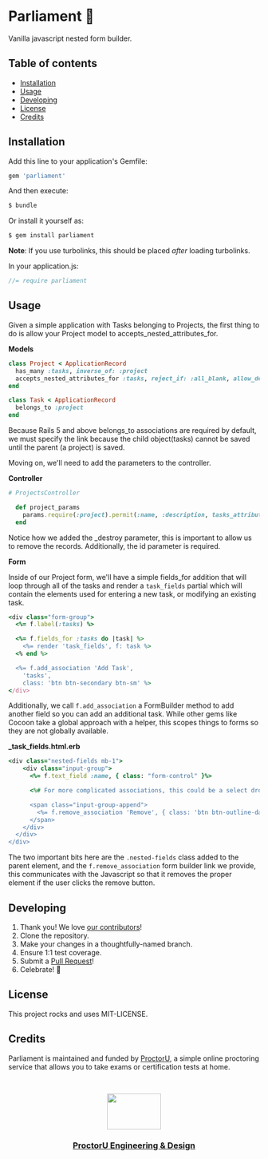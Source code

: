 # Parliament 🔨

Vanilla javascript nested form builder.

## Table of contents

* [Installation](#installation)
* [Usage](#usage)
* [Developing](#developing)
* [License](#license)
* [Credits](#credits)

## Installation

Add this line to your application's Gemfile:

```ruby
gem 'parliament'
```

And then execute:

```bash
$ bundle
```

Or install it yourself as:

```bash
$ gem install parliament
```

**Note**: If you use turbolinks, this should be placed _after_ loading turbolinks.

In your application.js:

```javascript
//= require parliament
```
## Usage

Given a simple application with Tasks belonging to Projects, the first thing to do is allow your Project model to accepts_nested_attributes_for.

**Models**

```ruby
class Project < ApplicationRecord
  has_many :tasks, inverse_of: :project
  accepts_nested_attributes_for :tasks, reject_if: :all_blank, allow_destroy: true
end

class Task < ApplicationRecord
  belongs_to :project
end
```

Because Rails 5 and above belongs_to associations are required by default, we must specify the link because the child object(tasks) cannot be saved until the parent (a project) is saved.

Moving on, we'll need to add the parameters to the controller.

**Controller**

```ruby
# ProjectsController

  def project_params
    params.require(:project).permit(:name, :description, tasks_attributes: [:id, :description, :done, :_destroy])
  end
```

Notice how we added the _destroy parameter, this is important to allow us to remove the records. Additionally, the id parameter is required.

**Form**

Inside of our Project form, we'll have a simple fields_for addition that will loop through all of the tasks and render a `task_fields` partial which will contain the elements used for entering a new task, or modifying an existing task.


```ruby
<div class="form-group">
  <%= f.label(:tasks) %>

  <%= f.fields_for :tasks do |task| %>
    <%= render 'task_fields', f: task %>
  <% end %>

  <%= f.add_association 'Add Task',
    'tasks',
    class: 'btn btn-secondary btn-sm' %>
</div>
```

Additionally, we call `f.add_association` a FormBuilder method to add another field so you can add an additional task. While other gems like Cocoon take a global approach with a helper, this scopes things to forms so they are not globally available.

**_task_fields.html.erb**
```ruby
<div class="nested-fields mb-1">
    <div class="input-group">
      <%= f.text_field :name, { class: "form-control" }%>

      <%# For more complicated associations, this could be a select dropdown instead or multiple fields %>

      <span class="input-group-append">
        <%= f.remove_association 'Remove', { class: 'btn btn-outline-danger' } %>
      </span>
    </div>
  </div>
</div>
```

The two important bits here are the `.nested-fields` class added to the parent element, and the `f.remove_association` form builder link we provide, this communicates with the Javascript so that it removes the proper element if the user clicks the remove button.


## Developing

1. Thank you! We love [our contributors](https://github.com/:owner/:name/graphs/contributors)!
1. Clone the repository.
1. Make your changes in a thoughtfully-named branch.
1. Ensure 1:1 test coverage.
1. Submit a [Pull Request](https://github.com/:owner/:name/pulls)!
1. Celebrate! :tada:

## License

This project rocks and uses MIT-LICENSE.

## Credits

Parliament is maintained and funded by [ProctorU](https://twitter.com/ProctorU),
a simple online proctoring service that allows you to take exams or
certification tests at home.

<br>

<p align="center">
  <a href="https://twitter.com/ProctorUEng">
    <img src="https://s3-us-west-2.amazonaws.com/dev-team-resources/procki-eyes.svg" width=108 height=72>
  </a>

  <h3 align="center">
    <a href="https://twitter.com/ProctorUEng">ProctorU Engineering & Design</a>
  </h3>
</p>
